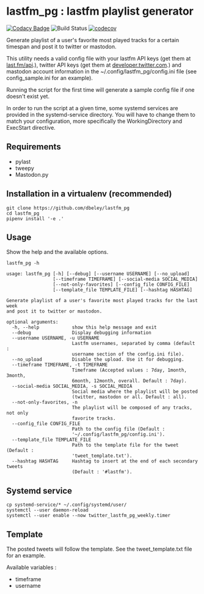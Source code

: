 # lastfm_pg : lastfm playlist generator

[![Codacy Badge](https://api.codacy.com/project/badge/Grade/5e1070dea74c4be1a8c1e2a083b6712f)](https://app.codacy.com/app/dbeley/lastfm_pg?utm_source=github.com&utm_medium=referral&utm_content=dbeley/lastfm_pg&utm_campaign=Badge_Grade_Dashboard)
![Build Status](https://github.com/dbeley/lastfm_pg/workflows/CI/badge.svg)
[![codecov](https://codecov.io/gh/dbeley/lastfm_pg/branch/master/graph/badge.svg)](https://codecov.io/gh/dbeley/lastfm_pg)

Generate playlist of a user's favorite most played tracks for a certain timespan and post it to twitter or mastodon.

This utility needs a valid config file with your lastfm API keys (get them at [last.fm/api](https://www.last.fm/api).), twitter API keys (get them at [developer.twitter.com](https://developer.twitter.com).) and mastodon account information in the ~/.config/lastfm_pg/config.ini file (see config_sample.ini for an example).

Running the script for the first time will generate a sample config file if one doesn't exist yet.

In order to run the script at a given time, some systemd services are provided in the systemd-service directory. You will have to change them to match your configuration, more specifically the WorkingDirectory and ExecStart directive.

## Requirements

- pylast
- tweepy
- Mastodon.py

## Installation in a virtualenv (recommended)

```
git clone https://github.com/dbeley/lastfm_pg
cd lastfm_pg
pipenv install '-e .'
```

## Usage

Show the help and the available options.

```
lastfm_pg -h
```

```
usage: lastfm_pg [-h] [--debug] [--username USERNAME] [--no_upload]
                 [--timeframe TIMEFRAME] [--social-media SOCIAL_MEDIA]
                 [--not-only-favorites] [--config_file CONFIG_FILE]
                 [--template_file TEMPLATE_FILE] [--hashtag HASHTAG]

Generate playlist of a user's favorite most played tracks for the last week
and post it to twitter or mastodon.

optional arguments:
  -h, --help            show this help message and exit
  --debug               Display debugging information
  --username USERNAME, -u USERNAME
                        Lastfm usernames, separated by comma (default :
                        username section of the config.ini file).
  --no_upload           Disable the upload. Use it for debugging.
  --timeframe TIMEFRAME, -t TIMEFRAME
                        Timeframe (Accepted values : 7day, 1month, 3month,
                        6month, 12month, overall. Default : 7day).
  --social-media SOCIAL_MEDIA, -s SOCIAL_MEDIA
                        Social media where the playlist will be posted
                        (twitter, mastodon or all. Default : all).
  --not-only-favorites, -n
                        The playlist will be composed of any tracks, not only
                        favorite tracks.
  --config_file CONFIG_FILE
                        Path to the config file (Default :
                        '~/.config/lastfm_pg/config.ini').
  --template_file TEMPLATE_FILE
                        Path to the template file for the tweet (Default :
                        'tweet_template.txt').
  --hashtag HASHTAG     Hashtag to insert at the end of each secondary tweets
                        (Default : '#lastfm').
```

## Systemd service

```
cp systemd-service/* ~/.config/systemd/user/
systemctl --user daemon-reload
systemctl --user enable --now twitter_lastfm_pg_weekly.timer
```

## Template

The posted tweets will follow the template. See the tweet_template.txt file for an example.

Available variables :

- timeframe
- username
